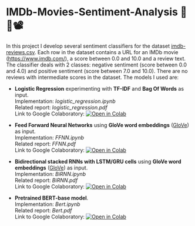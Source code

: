 # IMDb-Movies-Sentiment-Analysis 🍿👀📽
In this project I develop several sentiment classifiers for the dataset 
[imdb-reviews.csv](https://drive.google.com/file/d/16TrTTwS0KTnqPFHC6TQm0ZGCHn5biA7E/view?usp=share_link). Each row in the dataset contains a URL for an IMDb movie (https://www.imdb.com/), a score between 0.0 and 10.0 and a review text. The classifier deals with 2 classes: negative sentiment (score between 0.0 and 4.0) and positive sentiment (score between 7.0 and 10.0). There are no reviews with intermediate scores in the dataset. The models I used are:

* **Logistic Regression** experimenting with **TF-IDF** and **Bag Of Words** as input.\
 Implementation: *logistic_regression.ipynb*\
 Related report: *logistic_regression.pdf*\
 Link to Google Colaboratory:
 [![Open in Colab](https://colab.research.google.com/assets/colab-badge.svg)](https://colab.research.google.com/drive/192mvLxVo1RFCTUASoQ_IDjgY5w7EHVor?usp=share_link)

* **Feed Forward Neural Networks** using **GloVe word embeddings** ([GloVe](https://nlp.stanford.edu/projects/glove/)) as input.\
 Implementation: *FFNN.ipynb*\
 Related report: *FFNN.pdf*\
 Link to Google Colaboratory:
 [![Open in Colab](https://colab.research.google.com/assets/colab-badge.svg)](https://colab.research.google.com/drive/1qMsEBs7_Blkys8rzSmlTOHWr0J3eNDa5?authuser=2#scrollTo=fMGmxNGYMZ8G)

* **Bidirectional stacked RNNs with LSTM/GRU cells** using **GloVe word embeddings** ([GloVe](https://nlp.stanford.edu/projects/glove/)) as input.\
 Implementation: *BiRNN.ipynb*\
 Related report: *BiRNN.pdf*\
 Link to Google Colaboratory:
 [![Open in Colab](https://colab.research.google.com/assets/colab-badge.svg)](https://colab.research.google.com/drive/1QXNT4XbYM0DVylO2AmNzVcpRFHaNv9ay?authuser=2)

* **Pretrained BERT-base model**.\
 Implementation: *Bert.ipynb*\
 Related report: *Bert.pdf*\
 Link to Google Colaboratory:
 [![Open in Colab](https://colab.research.google.com/assets/colab-badge.svg)](https://colab.research.google.com/drive/1WhSohvmgR0CoWbZAKlSjgG0euogEd8nf?authuser=2)
